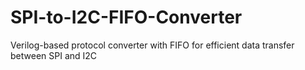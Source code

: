 # SPI-to-I2C-FIFO-Converter
Verilog-based protocol converter with FIFO for efficient data transfer between SPI and I2C
